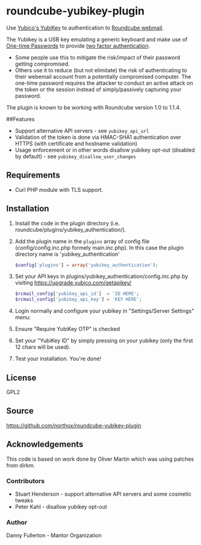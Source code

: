 # roundcube-yubikey-plugin
Use [Yubico's YubiKey](https://www.yubico.com/products/yubikey-hardware/) to authentication to [Roundcube webmail](http://roundcube.net/).

The Yubikey is a USB key emulating a generic keyboard and make use of [One-time Passwords](https://en.wikipedia.org/wiki/One-time_password) to provide [two factor authentication](https://en.wikipedia.org/wiki/Two-factor_authentication).

- Some people use this to mitigate the risk/impact of their password getting compromised. 
- Others use it to reduce (but not elimitate) the risk of authenticating to their webemail account from a potentially compromised computer. The one-time password requires the attacker to conduct an active attack on the token or the session instead of simply/passively capturing your password.

The plugin is known to be working with Roundcube version 1.0 to 1.1.4.

##Features
- Support alternative API servers - see `yubikey_api_url`
- Validation of the token is done via HMAC-SHA1 authentication over HTTPS (with certificate and hostname validation)
- Usage enforcement or in other words disallow yubikey opt-out (disabled by default) - see `yubikey_disallow_user_changes`

## Requirements
- Curl PHP module with TLS support.

## Installation
1. Install the code in the plugin directory (i.e. roundcube/plugins/yubikey_authentication/).
2. Add the plugin name in the `plugins` array of config file (config/config.inc.php formely main.inc.php). In this case the plugin directory name is 'yubikey_authentication'

    ```php
    $config['plugins'] = array('yubikey_authentication');
    ```

3. Set your API keys in plugins/yubikey_authentication/config.inc.php by visiting https://upgrade.yubico.com/getapikey/

    ```php
    $rcmail_config['yubikey_api_id']  = 'ID HERE'; 
    $rcmail_config['yubikey_api_key'] = 'KEY HERE';
    ```

4. Login normally and configure your yubikey in "Settings/Server Settings" menu:
  1. Ensure "Require YubiKey OTP" is checked
  2. Set your "YubiKey ID" by simply pressing on your yubikey (only the first 12 chars will be used).

5. Test your installation. You're done!

## License
GPL2

## Source
https://github.com/northox/roundcube-yubikey-plugin

## Acknowledgements
This code is based on work done by Oliver Martin which was using patches from dirkm.

### Contributors
- Stuart Henderson - support alternative API servers and some cosmetic tweaks
- Peter Kahl - disallow yubikey opt-out

### Author
Danny Fullerton - Mantor Organization
